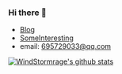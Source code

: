 ### Hi there 👋

* [Blog](https://windstormrage.github.io/)
* [SomeInteresting](https://xhydemo.lap.360.cn/#/arcs)
* email: 695729033@qq.com


[![WindStormrage's github stats](https://github-readme-stats.vercel.app/api?username=WindStormrage)](https://github.com/anuraghazra/github-readme-stats)
<!--
**WindStormrage/WindStormrage** is a ✨ _special_ ✨ repository because its `README.md` (this file) appears on your GitHub profile.

Here are some ideas to get you started:

- 🔭 I’m currently working on ...
- 🌱 I’m currently learning ...
- 👯 I’m looking to collaborate on ...
- 🤔 I’m looking for help with ...
- 💬 Ask me about ...
- 📫 How to reach me: ...
- 😄 Pronouns: ...
- ⚡ Fun fact: ...
-->
